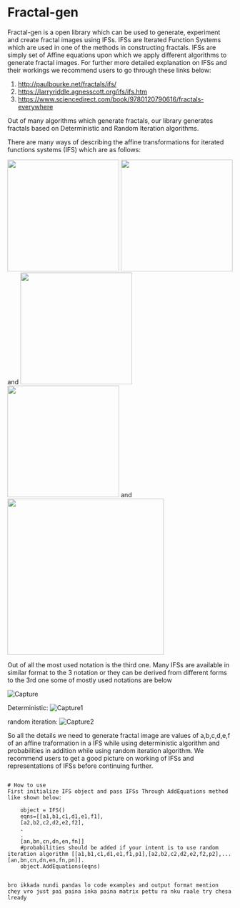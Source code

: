 # Fractal-gen
Fractal-gen is a open library which can be used to generate, experiment and create fractal images using IFSs. IFSs are Iterated Function Systems which are used in one of the methods in constructing fractals. IFSs are simply set of Affine equations upon which we apply different algorithms to generate fractal images. For further more detailed explanation on IFSs and their workings we recommend users to go through these links below:
1. http://paulbourke.net/fractals/ifs/
2. https://larryriddle.agnesscott.org/ifs/ifs.htm
3. https://www.sciencedirect.com/book/9780120790616/fractals-everywhere

 Out of many algorithms which generate fractals, our library generates fractals based on Deterministic and Random Iteration algorithms. 
 
 There are many ways of describing the affine transformations for iterated functions systems (IFS) which are as follows:

<img src="https://github.com/Navaneethnanda/fractal-gen/blob/main/imgs/eqn1.svg" width=250 />
<img src="https://github.com/Navaneethnanda/fractal-gen/blob/main/imgs/eqn4.svg" width=250 />
and

<img src="https://github.com/Navaneethnanda/fractal-gen/blob/main/imgs/eq2.svg" width=250 />
<img src="https://github.com/Navaneethnanda/fractal-gen/blob/main/imgs/eqn3.svg" width=250 />
and

<img src="https://github.com/Navaneethnanda/fractal-gen/blob/main/imgs/CodeCogsEqn.svg" width=350 />

Out of all the most used notation is the third one. Many IFSs are available in similar format to the 3 notation or they can be derived from different forms to the 3rd one some of mostly used notations are below

![Capture](https://user-images.githubusercontent.com/37890718/114451965-84120b80-9bf5-11eb-92a8-e04e05b84c99.PNG)


Deterministic:
![Capture1](https://user-images.githubusercontent.com/37890718/114452267-e2d78500-9bf5-11eb-85c0-24fd4b97fbd1.PNG)

random iteration:
![Capture2](https://user-images.githubusercontent.com/37890718/114452284-e834cf80-9bf5-11eb-90db-368157db850d.PNG)

So all the details we need to generate fractal image are values of a,b,c,d,e,f of an affine traformation in a IFS while using deterministic algorithm and probabilities in addition while using random iteration algorithm. We recommend users to get a good picture on working of IFSs and representations of IFSs before continuing further.
```

# How to use 
First initialize IFS object and pass IFSs Through AddEquations method like shown below:

    object = IFS()
    eqns=[[a1,b1,c1,d1,e1,f1],
    [a2,b2,c2,d2,e2,f2],
    .
    .
    [an,bn,cn,dn,en,fn]]
    #probabilities should be added if your intent is to use random iteration algorithm [[a1,b1,c1,d1,e1,f1,p1],[a2,b2,c2,d2,e2,f2,p2],...     [an,bn,cn,dn,en,fn,pn]].
    object.AddEquations(eqns)
    
    
bro ikkada nundi pandas lo code examples and output format mention chey vro just pai paina inka paina matrix pettu ra nku raale try chesa lready

